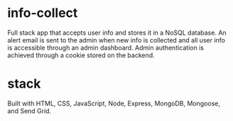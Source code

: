 # info-collect
Full stack app that accepts user info and stores it in a NoSQL database. An alert email is sent to the admin when new info is collected and all user info is accessible through an admin dashboard. Admin authentication is achieved through a cookie stored on the backend.
# stack
Built with HTML, CSS, JavaScript, Node, Express, MongoDB, Mongoose, and Send Grid.
